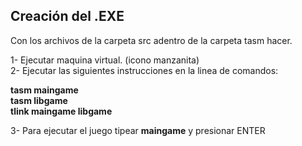 ## Creación del .EXE

Con los archivos de la carpeta src adentro de la carpeta tasm hacer.

1- Ejecutar maquina virtual. (icono manzanita)               
2- Ejecutar las siguientes instrucciones en la linea de comandos:               

**tasm maingame**          
**tasm libgame**           
**tlink maingame libgame**                     

3- Para ejecutar el juego tipear **maingame** y presionar ENTER
